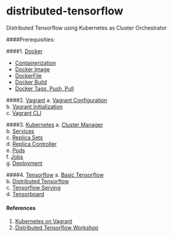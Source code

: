 # distributed-tensorflow

Distributed Tensorflow using Kubernetes as Cluster Orchestrator

####Prerequisities:

####1. [Docker](https://github.com/docker/docker)
  * [Containerization](https://www.digitalocean.com/community/tutorials/the-docker-ecosystem-an-overview-of-containerization)
  * [Docker Image](https://docs.docker.com/engine/tutorials/dockerimages/)
  * [DockerFile](https://docs.docker.com/engine/reference/builder/)
  * [Docker Build](https://docs.docker.com/engine/tutorials/dockerimages/)
  * [Docker Tags, Push, Pull](https://docs.docker.com/engine/getstarted/step_six/)

####2. [Vagrant](https://github.com/mitchellh/vagrant)
  a. [Vagrant Configuration](https://www.vagrantup.com/docs/vagrantfile/) <br>
  b. [Vagrant Initialization](https://www.vagrantup.com/docs/getting-started/)<br>
  c. [Vagrant CLI](https://www.vagrantup.com/docs/cli/) <br>

####3. [Kubernetes](https://github.com/kubernetes/kubernetes)
  a. [Cluster Manager](http://kubernetes.io/docs/admin/cluster-management/)<br>
  b. [Services](http://kubernetes.io/docs/user-guide/services/)<br>
  c. [Replica Sets](http://kubernetes.io/docs/user-guide/replicasets/)<br>
  d. [Replica Controller](http://kubernetes.io/docs/user-guide/replication-controller/)<br>
  e. [Pods](http://kubernetes.io/docs/user-guide/pods/)<br>
  f. [Jobs](http://kubernetes.io/docs/user-guide/jobs/)<br>
  g. [Deployment](http://kubernetes.io/docs/user-guide/deployments/)<br>

####4. [Tensorflow](https://github.com/tensorflow/tensorflow)
  a. [Basic Tensorflow](https://github.com/aymericdamien/TensorFlow-Examples)<br>
  b. [Distributed Tensorflow](https://www.tensorflow.org/versions/r0.10/how_tos/distributed/index.html)<br>
  c. [Tensorflow Serving](https://tensorflow.github.io/serving/)<br>
  d. [Tensorboard](https://www.tensorflow.org/versions/r0.10/how_tos/summaries_and_tensorboard/index.html)<br>


#### References
1. [Kubernetes on Vagrant](https://coreos.com/kubernetes/docs/latest/kubernetes-on-vagrant-single.html)<br>
2. [Distributed Tensorflow Workshop](https://github.com/amygdala/tensorflow-workshop)<br>

